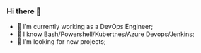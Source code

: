 ### Hi there 👋

- 🔭 I’m currently working as a DevOps Engineer;
- 🌱 I know Bash/Powershell/Kubertnes/Azure Devops/Jenkins;
- 👯 I’m looking for new projects;


<!--
**RaduSt11/radust11** is a ✨ _special_ ✨ repository because its `README.md` (this file) appears on your GitHub profile.

Here are some ideas to get you started:

- 🔭 I’m currently working on ...
- 🌱 I’m currently learning ...
- 👯 I’m looking to collaborate on ...
- 🤔 I’m looking for help with ...
- 💬 Ask me about ...
- 📫 How to reach me: ...
- 😄 Pronouns: ...
- ⚡ Fun fact: ...
-->
